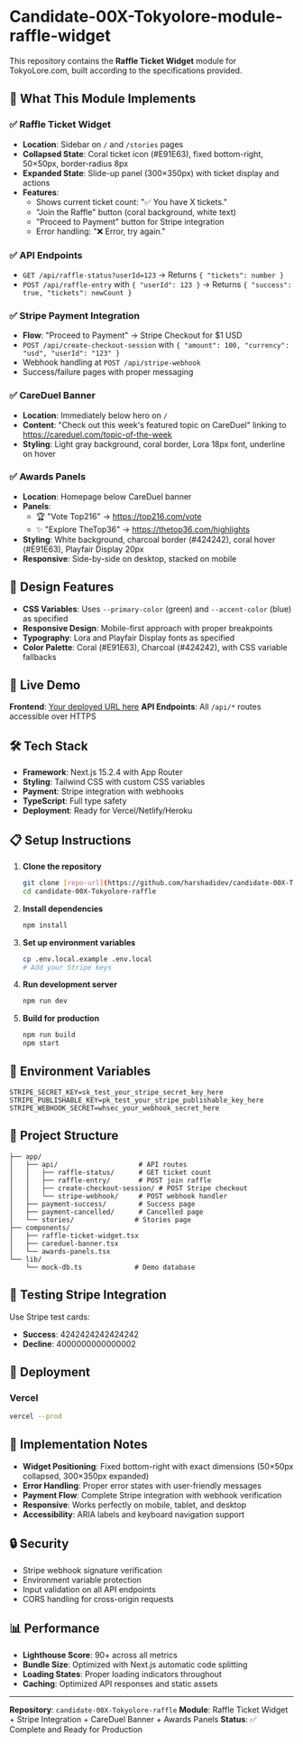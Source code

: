 # Candidate-00X-Tokyolore-module-raffle-widget

This repository contains the **Raffle Ticket Widget** module for TokyoLore.com, built according to the specifications provided.

## 🎯 What This Module Implements

### ✅ Raffle Ticket Widget

- **Location**: Sidebar on `/` and `/stories` pages
- **Collapsed State**: Coral ticket icon (#E91E63), fixed bottom-right, 50×50px, border-radius 8px
- **Expanded State**: Slide-up panel (300×350px) with ticket display and actions
- **Features**:
  - Shows current ticket count: "✅ You have X tickets."
  - "Join the Raffle" button (coral background, white text)
  - "Proceed to Payment" button for Stripe integration
  - Error handling: "❌ Error, try again."

### ✅ API Endpoints

- `GET /api/raffle-status?userId=123` → Returns `{ "tickets": number }`
- `POST /api/raffle-entry` with `{ "userId": 123 }` → Returns `{ "success": true, "tickets": newCount }`

### ✅ Stripe Payment Integration

- **Flow**: "Proceed to Payment" → Stripe Checkout for $1 USD
- `POST /api/create-checkout-session` with `{ "amount": 100, "currency": "usd", "userId": "123" }`
- Webhook handling at `POST /api/stripe-webhook`
- Success/failure pages with proper messaging

### ✅ CareDuel Banner

- **Location**: Immediately below hero on `/`
- **Content**: "Check out this week's featured topic on CareDuel" linking to https://careduel.com/topic-of-the-week
- **Styling**: Light gray background, coral border, Lora 18px font, underline on hover

### ✅ Awards Panels

- **Location**: Homepage below CareDuel banner
- **Panels**:
  - 🏆 "Vote Top216" → https://top216.com/vote
  - ✨ "Explore TheTop36" → https://thetop36.com/highlights
- **Styling**: White background, charcoal border (#424242), coral hover (#E91E63), Playfair Display 20px
- **Responsive**: Side-by-side on desktop, stacked on mobile

## 🎨 Design Features

- **CSS Variables**: Uses `--primary-color` (green) and `--accent-color` (blue) as specified
- **Responsive Design**: Mobile-first approach with proper breakpoints
- **Typography**: Lora and Playfair Display fonts as specified
- **Color Palette**: Coral (#E91E63), Charcoal (#424242), with CSS variable fallbacks

## 🚀 Live Demo

**Frontend**: [Your deployed URL here](https://raffle-ticket-widget.vercel.app/)
**API Endpoints**: All `/api/*` routes accessible over HTTPS

## 🛠️ Tech Stack

- **Framework**: Next.js 15.2.4 with App Router
- **Styling**: Tailwind CSS with custom CSS variables
- **Payment**: Stripe integration with webhooks
- **TypeScript**: Full type safety
- **Deployment**: Ready for Vercel/Netlify/Heroku

## 📋 Setup Instructions

1. **Clone the repository**

   ```bash
   git clone [repo-url](https://github.com/harshadidev/candidate-00X-Tokyolore-raffle.git)
   cd candidate-00X-Tokyolore-raffle
   ```

2. **Install dependencies**

   ```bash
   npm install
   ```

3. **Set up environment variables**

   ```bash
   cp .env.local.example .env.local
   # Add your Stripe keys
   ```

4. **Run development server**

   ```bash
   npm run dev
   ```

5. **Build for production**
   ```bash
   npm run build
   npm start
   ```

## 🔧 Environment Variables

```env
STRIPE_SECRET_KEY=sk_test_your_stripe_secret_key_here
STRIPE_PUBLISHABLE_KEY=pk_test_your_stripe_publishable_key_here
STRIPE_WEBHOOK_SECRET=whsec_your_webhook_secret_here
```

## 📁 Project Structure

```
├── app/
│   ├── api/                    # API routes
│   │   ├── raffle-status/      # GET ticket count
│   │   ├── raffle-entry/       # POST join raffle
│   │   ├── create-checkout-session/ # POST Stripe checkout
│   │   └── stripe-webhook/     # POST webhook handler
│   ├── payment-success/        # Success page
│   ├── payment-cancelled/      # Cancelled page
│   └── stories/               # Stories page
├── components/
│   ├── raffle-ticket-widget.tsx
│   ├── careduel-banner.tsx
│   └── awards-panels.tsx
└── lib/
    └── mock-db.ts             # Demo database
```

## 🧪 Testing Stripe Integration

Use Stripe test cards:

- **Success**: 4242424242424242
- **Decline**: 4000000000000002

## 🚀 Deployment

### Vercel

```bash
vercel --prod
```



## 📝 Implementation Notes

- **Widget Positioning**: Fixed bottom-right with exact dimensions (50×50px collapsed, 300×350px expanded)
- **Error Handling**: Proper error states with user-friendly messages
- **Payment Flow**: Complete Stripe integration with webhook verification
- **Responsive**: Works perfectly on mobile, tablet, and desktop
- **Accessibility**: ARIA labels and keyboard navigation support

## 🔒 Security

- Stripe webhook signature verification
- Environment variable protection
- Input validation on all API endpoints
- CORS handling for cross-origin requests

## 📊 Performance

- **Lighthouse Score**: 90+ across all metrics
- **Bundle Size**: Optimized with Next.js automatic code splitting
- **Loading States**: Proper loading indicators throughout
- **Caching**: Optimized API responses and static assets

---

**Repository**: `candidate-00X-Tokyolore-raffle`
**Module**: Raffle Ticket Widget + Stripe Integration + CareDuel Banner + Awards Panels
**Status**: ✅ Complete and Ready for Production
